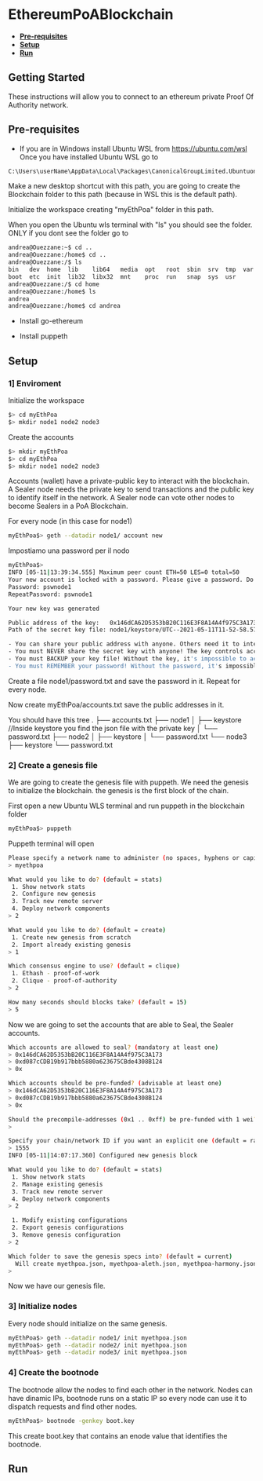 # EthereumPoABlockchain

* **[Pre-requisites](#pre-requisites)**
* **[Setup](#setup)**
* **[Run](#run)**

## Getting Started

These instructions will allow you to connect to an ethereum private Proof Of Authority network. 

## Pre-requisites
* If you are in Windows install Ubuntu WSL from <https://ubuntu.com/wsl>
Once you have installed Ubuntu WSL go to 
```sh
C:\Users\userName\AppData\Local\Packages\CanonicalGroupLimited.UbuntuonWindows_79rhkp1fndgsc\LocalState\rootfs\home\user\ 
```
Make a new desktop shortcut with this path, you are going to create the Blockchain folder to this path (because in WSL this is the default path).

Initialize the workspace creating "myEthPoa" folder in this path.

When you open the Ubuntu wls terminal with "ls" you should see the folder. 
ONLY if you dont see the folder go to
```sh
andrea@Ouezzane:~$ cd ..
andrea@Ouezzane:/home$ cd ..
andrea@Ouezzane:/$ ls
bin   dev  home  lib    lib64   media  opt   root  sbin  srv  tmp  var
boot  etc  init  lib32  libx32  mnt    proc  run   snap  sys  usr
andrea@Ouezzane:/$ cd home
andrea@Ouezzane:/home$ ls
andrea
andrea@Ouezzane:/home$ cd andrea
```


* Install go-ethereum 

* Install puppeth


## Setup

###  1]  Enviroment

Initialize the workspace

```sh
$> cd myEthPoa
$> mkdir node1 node2 node3
```

Create the accounts

```sh
$> mkdir myEthPoa
$> cd myEthPoa
$> mkdir node1 node2 node3
```

Accounts (wallet) have a private-public key to interact with the blockchain.
A Sealer node needs the private key to send transactions and the public key to identify itself in the network.
A Sealer node can vote other nodes to become Sealers in a PoA Blockchain.


For every node (in this case for node1)

```sh
myEthPoa$> geth --datadir node1/ account new
```

Impostiamo una password per il nodo 
```sh
myEthPoa$> 
INFO [05-11|13:39:34.555] Maximum peer count ETH=50 LES=0 total=50
Your new account is locked with a password. Please give a password. Do not forget this password.
Password: pswnode1
RepeatPassword: pswnode1

Your new key was generated

Public address of the key:   0x146dCA62D5353bB20C116E3F8A14A4f975C3A173
Path of the secret key file: node1/keystore/UTC--2021-05-11T11-52-58.571600400Z--146dca62d5353bb20c116e3f8a14a4f975c3a173

- You can share your public address with anyone. Others need it to interact with you.
- You must NEVER share the secret key with anyone! The key controls access to your funds!
- You must BACKUP your key file! Without the key, it's impossible to access account funds!
- You must REMEMBER your password! Without the password, it's impossible to decrypt the key!
```
Create a file node1/password.txt and save the password in it.
Repeat for every node.


Now create myEthPoa/accounts.txt save the public addresses in it.


You should have this tree
.
├── accounts.txt
├── node1
│   ├── keystore //Inside keystore you find the json file with the private key
│   └── password.txt
├── node2
│    ├── keystore
│    └── password.txt
└── node3
     ├── keystore
     └── password.txt    



###  2]  Create a genesis file
We are going to create the genesis file with puppeth. We need the genesis to initialize the blockchain. the genesis is the first block of the chain.

First open a new Ubuntu WLS terminal and run puppeth in the blockchain folder
```sh
myEthPoa$> puppeth
```
Puppeth terminal will open


```sh
Please specify a network name to administer (no spaces, hyphens or capital letters please)
> myethpoa

What would you like to do? (default = stats)
 1. Show network stats
 2. Configure new genesis
 3. Track new remote server
 4. Deploy network components
> 2

What would you like to do? (default = create)
 1. Create new genesis from scratch
 2. Import already existing genesis
> 1

Which consensus engine to use? (default = clique)
 1. Ethash - proof-of-work
 2. Clique - proof-of-authority
> 2

How many seconds should blocks take? (default = 15)
> 5
```

Now we are going to set the accounts that are able to Seal, the Sealer accounts.

```sh
Which accounts are allowed to seal? (mandatory at least one)
> 0x146dCA62D5353bB20C116E3F8A14A4f975C3A173
> 0xd087cCDB19b917bbb5880a623675CBde4308B124
> 0x

Which accounts should be pre-funded? (advisable at least one)
> 0x146dCA62D5353bB20C116E3F8A14A4f975C3A173
> 0xd087cCDB19b917bbb5880a623675CBde4308B124
> 0x

Should the precompile-addresses (0x1 .. 0xff) be pre-funded with 1 wei? (advisable yes)
>


```

```sh
Specify your chain/network ID if you want an explicit one (default = random)
> 1555
INFO [05-11|14:07:17.360] Configured new genesis block

What would you like to do? (default = stats)
 1. Show network stats
 2. Manage existing genesis
 3. Track new remote server
 4. Deploy network components
> 2

 1. Modify existing configurations
 2. Export genesis configurations
 3. Remove genesis configuration
> 2

Which folder to save the genesis specs into? (default = current)
  Will create myethpoa.json, myethpoa-aleth.json, myethpoa-harmony.json, myethpoa-parity.json
>
```

Now we have our genesis file.



###  3]  Initialize nodes
Every node should initialize on the same genesis.

```sh
myEthPoa$> geth --datadir node1/ init myethpoa.json
myEthPoa$> geth --datadir node2/ init myethpoa.json
myEthPoa$> geth --datadir node3/ init myethpoa.json
```




###  4]  Create the bootnode
The bootnode allow the nodes to find each other in the network.
Nodes can have dinamic IPs, bootnode runs on a static IP so every node can use it to dispatch requests and find other nodes.

```sh
myEthPoa$> bootnode -genkey boot.key
```
This create boot.key that contains an enode value that identifies the bootnode.





## Run




